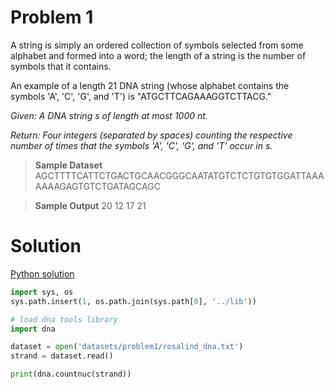 # Problem 1

A string is simply an ordered collection of symbols selected from some alphabet and formed into a word; the length of a string is the number of symbols that it contains.

An example of a length 21 DNA string (whose alphabet contains the symbols 'A', 'C', 'G', and 'T') is "ATGCTTCAGAAAGGTCTTACG."

*Given: A DNA string s of length at most 1000 nt.*

*Return: Four integers (separated by spaces) counting the respective number of times that the symbols 'A', 'C', 'G', and 'T' occur in s.*

> __Sample Dataset__
> AGCTTTTCATTCTGACTGCAACGGGCAATATGTCTCTGTGTGGATTAAAAAAAGAGTGTCTGATAGCAGC

> __Sample Output__
> 20 12 17 21

# Solution

[Python solution](solution1.py)

```python
import sys, os
sys.path.insert(1, os.path.join(sys.path[0], '../lib'))

# load dna tools library
import dna

dataset = open('datasets/problem1/rosalind_dna.txt')
strand = dataset.read()

print(dna.countnuc(strand))
```
